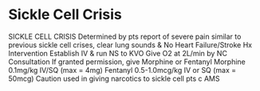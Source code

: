 # Sickle Cell Crisis

SICKLE CELL CRISIS
Determined by pts report of severe pain similar to previous sickle cell crises, clear lung sounds & No Heart Failure/Stroke Hx
Intervention
Establish IV & run NS to KVO
Give O2 at 2L/min by NC
Consultation
If granted permission, give Morphine or Fentanyl
Morphine 0.1mg/kg IV/SQ (max = 4mg)
Fentanyl 0.5-1.0mcg/kg IV or SQ (max = 50mcg)
Caution used in giving narcotics to sickle cell pts c AMS
